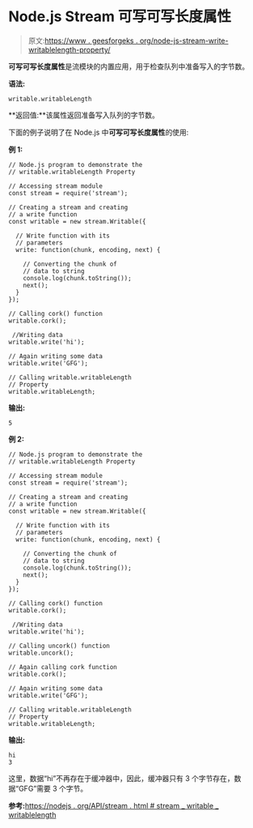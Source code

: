 # Node.js Stream 可写可写长度属性

> 原文:[https://www . geesforgeks . org/node-js-stream-write-writablelength-property/](https://www.geeksforgeeks.org/node-js-stream-writable-writablelength-property/)

**可写可写长度属性**是流模块的内置应用，用于检查队列中准备写入的字节数。

**语法:**

```
writable.writableLength
```

**返回值:**该属性返回准备写入队列的字节数。

下面的例子说明了在 Node.js 中**可写可写长度属性**的使用:

**例 1:**

```
// Node.js program to demonstrate the     
// writable.writableLength Property

// Accessing stream module
const stream = require('stream');

// Creating a stream and creating 
// a write function
const writable = new stream.Writable({

  // Write function with its 
  // parameters
  write: function(chunk, encoding, next) {

    // Converting the chunk of
    // data to string
    console.log(chunk.toString());
    next();
  }
});

// Calling cork() function
writable.cork();

 //Writing data
writable.write('hi');

// Again writing some data
writable.write('GFG');

// Calling writable.writableLength 
// Property
writable.writableLength;
```

**输出:**

```
5
```

**例 2:**

```
// Node.js program to demonstrate the     
// writable.writableLength Property

// Accessing stream module
const stream = require('stream');

// Creating a stream and creating 
// a write function
const writable = new stream.Writable({

  // Write function with its 
  // parameters
  write: function(chunk, encoding, next) {

    // Converting the chunk of
    // data to string
    console.log(chunk.toString());
    next();
  }
});

// Calling cork() function
writable.cork();

 //Writing data
writable.write('hi');

// Calling uncork() function
writable.uncork();

// Again calling cork function
writable.cork();

// Again writing some data
writable.write('GFG');

// Calling writable.writableLength 
// Property
writable.writableLength;
```

**输出:**

```
hi
3

```

这里，数据“hi”不再存在于缓冲器中，因此，缓冲器只有 3 个字节存在，数据“GFG”需要 3 个字节。

**参考:**[https://nodejs . org/API/stream . html # stream _ writable _ writablelength](https://nodejs.org/api/stream.html#stream_writable_writablelength)